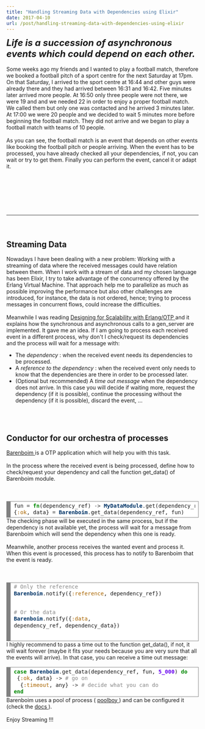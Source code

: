 ```yaml
---
title: "Handling Streaming Data with Dependencies using Elixir"
date: 2017-04-10
url: /post/handling-streaming-data-with-dependencies-using-elixir
---
```


<div class="blog-content">
 <div class="paragraph">
 <font size="5">
  <strong>
   <em>
     Life is a succession of asynchronous events which could depend on each other.
   </em>
  </strong>
 </font>
 <br>
  <br>
    Some weeks ago my friends and I wanted to play a football match, therefore we booked a
   <span>
    <span>
      football pitch of a sport centre for the next Saturday at 17pm. On that Saturday, I arrived to the sport centre at 16:44 and other guys were already there and they had arrived between 16:31 and 16:42. Five minutes later arrived more people. At 16:50 only three people were not there, we were 19 and and we needed 22 in order to enjoy a proper football match. We called them but only one was contacted and he arrived 3 minutes later. At 17:00 we were 20 people and we decided to wait 5 minutes more before beginning the football match. They did not arrive and we began to play a football match with teams of 10 people.
     <br>
      <br>
        As you can see, the football match is an event that depends on other events like booking the football pitch or people arriving. When the event has to be processed, you have already checked all your dependencies, if not, you can wait or try to get them. Finally you can perform the event, cancel it or adapt it.
      </br>
     </br>
    </span>
   </span>
   <br>
   </br>
  </br>
 </br>
 </div>
 <div>
 <div style="height: 20px; overflow: hidden; width: 100%;">
 </div>
 <hr class="styled-hr" style="width:100%;">
  <div style="height: 20px; overflow: hidden; width: 100%;">
  </div>
 </hr>
 </div>
 <h2 class="wsite-content-title">
  Streaming Data
 <br/>
 </h2>
 <div class="paragraph">
  Nowadays I have been dealing with a new problem: Working with a streaming of data where the received messages could have relation between them. When I work with a stream of data and my chosen language has been Elixir, I try to take advantage of the concurrency offered by the Erlang Virtual Machine. That approach help me to
 <span>
  <span>
    parallelize
  </span>
 </span>
  as much as possible improving the performance but also other challenges are introduced, for instance, the data is not ordered, hence; trying to process messages in concurrent flows, could increase the difficulties.
 <br>
  <br>
    Meanwhile I was reading
   <a href="https://www.amazon.es/Designing-Scalability-Erlang-OTP-Fault-Tolerant/dp/1449320732" target="_blank">
     Designing for Scalability with Erlang/OTP
   </a>
    and it explains how the synchronous and asynchronous calls to a gen_server are implemented. It gave me an idea. If I am going to process each received event in a different process, why don't I check/request its dependencies and the process will wait for a message with:
   <ul>
    <li>
      The
     <em>
       dependency
     </em>
      : when the received event needs its dependencies to be processed.
     <br/>
    </li>
    <li>
      A
     <em>
       reference to the dependency
     </em>
      : when the received event only needs to know that the dependencies are there in order to be processed later.
     <br/>
    </li>
    <li>
      (Optional but recommended) A
     <em>
       time out message
     </em>
      when the dependency does not arrive. In this case you will decide if waiting more, request the dependency (if it is possible), continue the processing without the dependency (if it is possible), discard the event, ...
    </li>
   </ul>
  </br>
 </br>
 </div>
 <h2 class="wsite-content-title">
  Conductor for our orchestra of processes
 <br/>
 </h2>
 <div class="paragraph">
 <a href="https://hex.pm/packages/barenboim" target="_blank">
   Barenboim
 </a>
  is a OTP application which will help you with this task.
 <br>
  <br>
    In the process where the received event is being processed, define how to check/request your dependency and call the function get_data() of Barenboim module.
   <br>
   </br>
  </br>
 </br>
 </div>
 <div>
 <div align="left" class="wcustomhtml" id="304119729293128262" style="width: 100%; overflow-y: hidden;">
  <!-- HTML generated using hilite.me -->
  <div style="background: #ffffff; overflow:auto;width:auto;border:solid gray;border-width:.1em .1em .1em .8em;padding:.2em .6em;">
   <pre style="margin: 0; line-height: 125%">
fun <span style="color: #333333">=</span> <span style="color: #008800; font-weight: bold">fn</span>(dependency_ref) <span style="color: #333333">-&gt;</span> <span style="color: #003366; font-weight: bold">MyDataModule</span><span style="color: #333333">.</span>get(dependency_ref) <span style="color: #008800; font-weight: bold">end</span>
{<span style="color: #AA6600">:ok</span>, data} <span style="color: #333333">=</span> <span style="color: #003366; font-weight: bold">Barenboim</span><span style="color: #333333">.</span>get_data(dependency_ref, fun)
</pre>
  </div>
 </div>
 </div>
 <div class="paragraph">
  The checking phase will be executed in the same process, but if the dependency is not available yet, the process will wait for a message from Barenboim which will send the dependency when this one is ready.
 <br>
  <br>
    Meanwhile, another process receives the wanted event and process it. When this event is processed, this process has to notify to Barenboim that the event is ready.
   <br>
   </br>
  </br>
 </br>
 </div>
 <div>
 <div align="left" class="wcustomhtml" id="851641138445063686" style="width: 100%; overflow-y: hidden;">
  <!-- HTML generated using hilite.me -->
  <div style="background: #ffffff; overflow:auto;width:auto;border:solid gray;border-width:.1em .1em .1em .8em;padding:.2em .6em;">
   <pre style="margin: 0; line-height: 125%">
<span style="color: #888888"># Only the reference</span>
<span style="color: #003366; font-weight: bold">Barenboim</span><span style="color: #333333">.</span>notify({<span style="color: #AA6600">:reference</span>, dependency_ref})

<span style="color: #888888"># Or the data</span>
<span style="color: #003366; font-weight: bold">Barenboim</span><span style="color: #333333">.</span>notify({<span style="color: #AA6600">:data</span>, dependency_ref, dependency_data})
</pre>
  </div>
 </div>
 </div>
 <div class="paragraph">
  I highly recommend to pass a time out to the function get_data(), if not, it will wait forever (maybe it fits your needs because you are very sure that all the events will arrive). In that case, you can receive a time out message:
 <br>
 </br>
 </div>
 <div>
 <div align="left" class="wcustomhtml" id="833333695121697442" style="width: 100%; overflow-y: hidden;">
  <!-- HTML generated using hilite.me -->
  <div style="background: #ffffff; overflow:auto;width:auto;border:solid gray;border-width:.1em .1em .1em .8em;padding:.2em .6em;">
   <pre style="margin: 0; line-height: 125%">
<span style="color: #008800; font-weight: bold">case</span> <span style="color: #003366; font-weight: bold">Barenboim</span><span style="color: #333333">.</span>get_data(dependency_ref, fun, <span style="color: #6600EE; font-weight: bold">5_000</span>) <span style="color: #008800; font-weight: bold">do</span>
<span style="color: #008800; font-weight: bold"> </span>{<span style="color: #AA6600">:ok</span>, data} <span style="color: #333333">-&gt;</span> <span style="color: #888888"># go on</span>
  {<span style="color: #AA6600">:timeout</span>, any} <span style="color: #333333">-&gt;</span> <span style="color: #888888"># decide what you can do</span>
<span style="color: #008800; font-weight: bold">end</span>
</pre>
  </div>
 </div>
 </div>
 <div class="paragraph">
  Barenboim uses a pool of process (
 <a href="https://github.com/devinus/poolboy" target="_blank">
   poolboy
 </a>
  ) and can be configured it (check the
 <a href="https://hexdocs.pm/barenboim/Barenboim.html" target="_blank">
   docs
 </a>
  ).
 <br>
  <br>
    Enjoy Streaming !!!
   <br>
   </br>
  </br>
 </br>
 </div>
</div>
